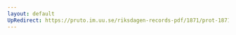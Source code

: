 ```yaml
---
layout: default
UpRedirect: https://pruto.im.uu.se/riksdagen-records-pdf/1871/prot-1871--ak--204/prot-1871--ak--204_000.pdf
---
```

